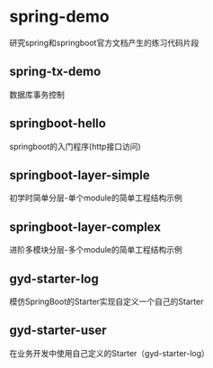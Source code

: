 # spring-demo
研究spring和springboot官方文档产生的练习代码片段

## spring-tx-demo
数据库事务控制

## springboot-hello
springboot的入门程序(http接口访问)

## springboot-layer-simple
初学时简单分层-单个module的简单工程结构示例

## springboot-layer-complex
进阶多模块分层-多个module的简单工程结构示例


## gyd-starter-log
模仿SpringBoot的Starter实现自定义一个自己的Starter

## gyd-starter-user
在业务开发中使用自己定义的Starter（gyd-starter-log）
